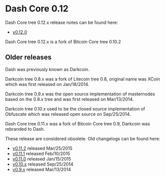 Dash Core 0.12
==================

Dash Core tree 0.12.x release notes can be found here:
- [v0.12.0](release-notes/smc-coin/release-notes-0.12.0.md)

Dash Core tree 0.12.x is a fork of Bitcoin Core tree 0.10.2



Older releases
--------------

Dash was previously known as Darkcoin.

Darkcoin tree 0.8.x was a fork of Litecoin tree 0.8, original name was XCoin
which was first released on Jan/18/2014.

Darkcoin tree 0.9.x was the open source implementation of masternodes based on
the 0.8.x tree and was first released on Mar/13/2014.

Darkcoin tree 0.10.x used to be the closed source implementation of Obfuscate
which was released open source on Sep/25/2014.

Dash Core tree 0.11.x was a fork of Bitcoin Core tree 0.9, Darkcoin was rebranded
to Dash.

These release are considered obsolete. Old changelogs can be found here:

- [v0.11.2](release-notes/smc-coin/release-notes-0.11.2.md) released Mar/25/2015
- [v0.11.1](release-notes/smc-coin/release-notes-0.11.1.md) released Feb/10/2015
- [v0.11.0](release-notes/smc-coin/release-notes-0.11.0.md) released Jan/15/2015
- [v0.10.x](release-notes/smc-coin/release-notes-0.10.0.md) released Sep/25/2014
- [v0.9.x](release-notes/smc-coin/release-notes-0.9.0.md) released Mar/13/2014
